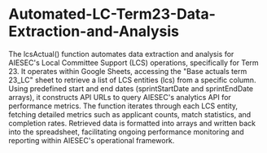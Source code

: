 # Automated-LC-Term23-Data-Extraction-and-Analysis
The lcsActual() function automates data extraction and analysis for AIESEC's Local Committee Support (LCS) operations, specifically for Term 23. It operates within Google Sheets, accessing the "Base actuals term 23_LC" sheet to retrieve a list of LCS entities (lcs) from a specific column. Using predefined start and end dates (sprintStartDate and sprintEndDate arrays), it constructs API URLs to query AIESEC's analytics API for performance metrics. The function iterates through each LCS entity, fetching detailed metrics such as applicant counts, match statistics, and completion rates. Retrieved data is formatted into arrays and written back into the spreadsheet, facilitating ongoing performance monitoring and reporting within AIESEC's operational framework.
